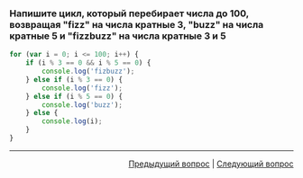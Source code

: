 ### Напишите цикл, который перебирает числа до 100, возвращая "fizz" на числа кратные 3, "buzz" на числа кратные 5 и "fizzbuzz" на числа кратные 3 и 5

```javascript
for (var i = 0; i <= 100; i++) {
	if (i % 3 == 0 && i % 5 == 0) {
		console.log('fizbuzz');
	} else if (i % 3 == 0) {
		console.log('fizz');
	} else if (i % 5 == 0) {
		console.log('buzz');
	} else {
		console.log(i);
	}
}
```

---

<div align="right">
<a href="28.md">Предыдущий вопрос</a> | <a href="30.md">Следующий вопрос</a>
</div>
